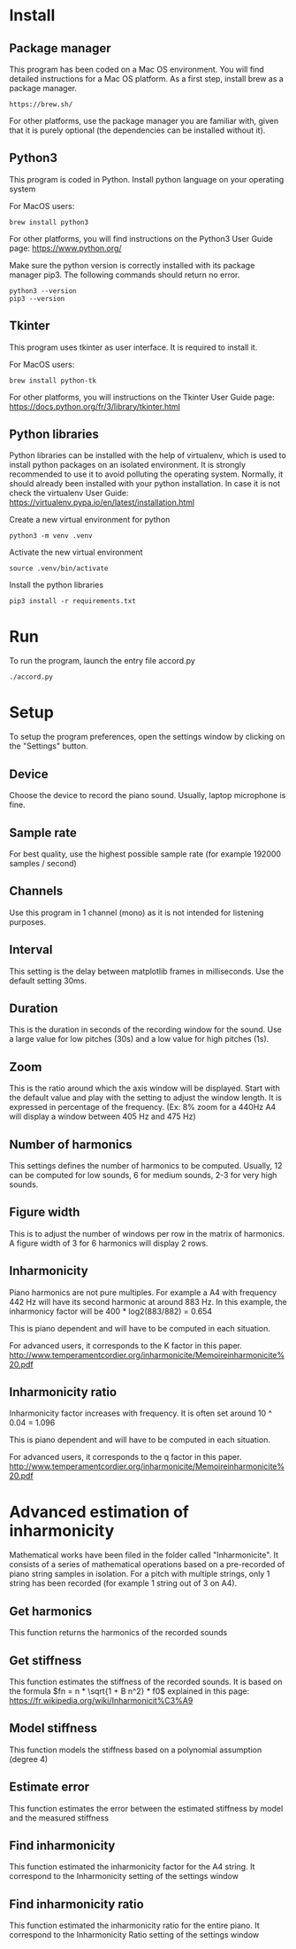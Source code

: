 # Install

## Package manager

This program has been coded on a Mac OS environment. You will find detailed instructions for a Mac OS platform. As a first step, install brew as a package manager.
```
https://brew.sh/
```

For other platforms, use the package manager you are familiar with, given that it is purely optional (the dependencies can be installed without it).

## Python3
This program is coded in Python. Install python language on your operating system

For MacOS users:
```
brew install python3
```

For other platforms, you will find instructions on the Python3 User Guide page:
https://www.python.org/

Make sure the python version is correctly installed with its package manager pip3. The following commands should return no error.
```
python3 --version
pip3 --version
```

## Tkinter
This program uses tkinter as user interface. It is required to install it. 

For MacOS users:
```
brew install python-tk
```

For other platforms, you will instructions on the Tkinter User Guide page:
https://docs.python.org/fr/3/library/tkinter.html

## Python libraries
Python libraries can be installed with the help of virtualenv, which is used to install python packages on an isolated environment. It is strongly recommended to use it to avoid polluting the operating system. Normally, it should already been installed with your python installation. In case it is not check the virtualenv User Guide: https://virtualenv.pypa.io/en/latest/installation.html

Create a new virtual environment for python
```
python3 -m venv .venv
```

Activate the new virtual environment
```
source .venv/bin/activate
```

Install the python libraries
```
pip3 install -r requirements.txt
```

# Run
To run the program, launch the entry file accord.py
```
./accord.py
```

# Setup
To setup the program preferences, open the settings window by clicking on the "Settings" button.

## Device
Choose the device to record the piano sound. Usually, laptop microphone is fine.

## Sample rate
For best quality, use the highest possible sample rate (for example 192000 samples / second)

## Channels
Use this program in 1 channel (mono) as it is not intended for listening purposes.

## Interval
This setting is the delay between matplotlib frames in milliseconds. Use the default setting 30ms.

## Duration
This is the duration in seconds of the recording window for the sound. Use a large value for low pitches (30s) and a low value for high pitches (1s).

## Zoom
This is the ratio around which the axis window will be displayed. Start with the default value and play with the setting to adjust the window length. It is expressed in percentage of the frequency. (Ex: 8% zoom for a 440Hz A4 will display a window between 405 Hz and 475 Hz)

## Number of harmonics
This settings defines the number of harmonics to be computed. Usually, 12 can be computed for low sounds, 6 for medium sounds, 2-3 for very high sounds.

## Figure width
This is to adjust the number of windows per row in the matrix of harmonics. A figure width of 3 for 6 harmonics will display 2 rows.

## Inharmonicity
Piano harmonics are not pure multiples. For example a A4 with frequency 442 Hz will have its second harmonic at around 883 Hz. In this example, the inharmonicy factor will be 400 * log2(883/882) = 0.654

This is piano dependent and will have to be computed in each situation. 

For advanced users, it corresponds to the K factor in this paper.
http://www.temperamentcordier.org/inharmonicite/Memoireinharmonicite%20.pdf

## Inharmonicity ratio
Inharmonicity factor increases with frequency. It is often set around 10 ^ 0.04 = 1.096

This is piano dependent and will have to be computed in each situation. 

For advanced users, it corresponds to the q factor in this paper.
http://www.temperamentcordier.org/inharmonicite/Memoireinharmonicite%20.pdf

# Advanced estimation of inharmonicity

Mathematical works have been filed in the folder called "Inharmonicite". It consists of a series of mathematical operations based on a pre-recorded of piano string samples in isolation. For a pitch with multiple strings, only 1 string has been recorded (for example 1 string out of 3 on A4).

## Get harmonics
This function returns the harmonics of the recorded sounds

## Get stiffness
This function estimates the stiffness of the recorded sounds. It is based on the formula $fn = n * \sqrt{1 + B n^2} * f0$ explained in this page: https://fr.wikipedia.org/wiki/Inharmonicit%C3%A9

## Model stiffness
This function models the stiffness based on a polynomial assumption (degree 4)

## Estimate error
This function estimates the error between the estimated stiffness by model and the measured stiffness

## Find inharmonicity
This function estimated the inharmonicity factor for the A4 string. It correspond to the Inharmonicity setting of the settings window

## Find inharmonicity ratio
This function estimated the inharmonicity ratio for the entire piano. It correspond to the Inharmonicity Ratio setting of the settings window
